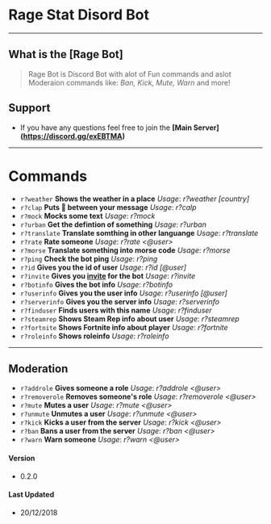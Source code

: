 # Rage Stat Disord Bot

----
## What is the [Rage Bot]
> Rage Bot is Discord Bot with alot of Fun commands and aslot Moderaion commands like: *Ban, Kick, Mute, Warn* and more!

## Support
* If you have any questions feel free to join the **[Main Server] (https://discord.gg/exEBTMA)**
----

# Commands

* `r?weather` **Shows the weather in a place** _Usage_: *r?weather <place> [country]*
* `r?clap` **Puts 👏 between your message** _Usage_: *r?calp <text>*
* `r?mock` **Mocks some text** _Usage_: *r?mock <text>*
* `r?urban` **Get the defintion of something** _Usage_: *r?urban <word>*
* `r?translate` **Translate somthing in other languange** _Usage_: *r?translate <language> <word>*
* `r?rate` **Rate someone** _Usage_: *r?rate <@user>*
* `r?morse` **Translate something into morse code** _Usage_: *r?morse <word>*
* `r?ping` **Check the bot ping** _Usage_: *r?ping*
* `r?id` **Gives you the id of user** _Usage_: *r?id [@user]*
* `r?invite` **Gives you [invite](https://discordapp.com/oauth2/authorize?client_id=417345362496585728&scope=bot&permissions=2146958591) for the bot** _Usage_: *r?invite*
* `r?botinfo` **Gives the bot info** _Usage_: *r?botinfo*
* `r?userinfo` **Gives you the user info** _Usage_: *r?userinfo [@user]*
* `r?serverinfo` **Gives you the server info** _Usage_: *r?serverinfo*
* `r?finduser`  **Finds users with this name** _Usage_: *r?finduser <name>*
* `r?steamrep` **Shows Steam Rep info about user** _Usage_: *r?steamrep <SteamID64>*
* `r?fortnite` **Shows Fortnite info about player** _Usage_: *r?fortnite <Nickname>*
* `r?roleinfo` **Shows roleinfo** _Usage_: *r?roleinfo <role>*
----

## Moderation

* `r?addrole` **Gives someone a role** _Usage_: *r?addrole <@user> <role>*
* `r?removerole` **Removes someone's role** _Usage_: *r?removerole <@user> <role>*
* `r?mute` **Mutes a user** _Usage_: *r?mute <@user> <time>*
* `r?unmute` **Unmutes a user** _Usage_: *r?unmute <@user>*
* `r?kick` **Kicks a user from the server** _Usage_: *r?kick <@user> <reason>*
* `r?ban` **Bans a user from the server** _Usage_: *r?ban <@user> <reason>*
* `r?warn` **Warn someone** _Usage_: *r?warn <@user> <reason>*
  
#### Version

*  0.2.0

#### Last Updated

* 20/12/2018



